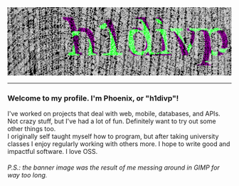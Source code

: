 <div align="center">
    <img src="img4.png" alt="Profile image">
</div>
<hr>
<p>
    <h3>Welcome to my profile. I'm Phoenix, or "h1divp"!</h3>
    I've worked on projects that deal with web, mobile, databases, and APIs. Not crazy stuff, but I've had a lot of fun. Definitely want to try out some other things too.<br>
    I originally self taught myself how to program, but after taking university classes I enjoy regularly working with others more. I hope to write good and impactful software. I love OSS.
</p>
<h6>P.S.: the banner image was the result of me messing around in GIMP for way too long.</h6>
